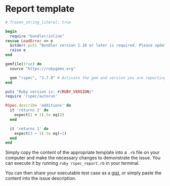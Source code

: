 <!---
This file was generated on 2023-04-16T20:53:22+01:00 from the rspec-dev repo.
DO NOT modify it by hand as your changes will get lost the next time it is generated.
-->

# Report template

```ruby
# frozen_string_literal: true

begin
  require "bundler/inline"
rescue LoadError => e
  $stderr.puts "Bundler version 1.10 or later is required. Please update your Bundler"
  raise e
end

gemfile(true) do
  source "https://rubygems.org"

  gem "rspec", "3.7.0" # Activate the gem and version you are reporting the issue against.
end

puts "Ruby version is: #{RUBY_VERSION}"
require 'rspec/autorun'

RSpec.describe 'additions' do
  it 'returns 2' do
    expect(1 + 1).to eq(2)
  end

  it 'returns 1' do
    expect(3 - 1).to eq(-1)
  end
end
```

Simply copy the content of the appropriate template into a `.rb` file on your computer
and make the necessary changes to demonstrate the issue. You can execute it by running
`ruby rspec_report.rb` in your terminal.

You can then share your executable test case as a [gist](https://gist.github.com), or
simply paste the content into the issue description.
